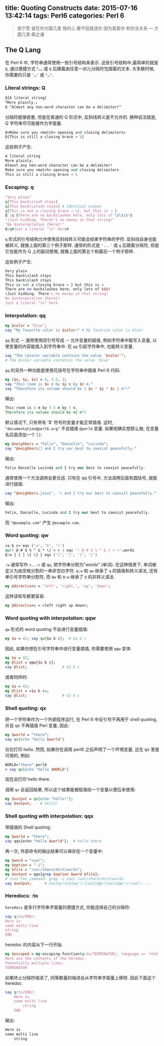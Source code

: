 title: Quoting Constructs
date: 2015-07-16 13:42:14
tags: Perl6
categories: Perl 6
---

<blockquote class="blockquote-center">我宁愿 留在你方圆几里 我的心 要不回就送你 因为我爱你 和你没关系
— 方圆几里·薛之谦
</blockquote>

## The Q Lang

在 Perl 6 中, 字符串通常使用一些引号结构来表示. 这些引号结构中,最简单的就是 `Q`, 通过便捷方式 `｢…｣` 或 `Q` 后跟着由任意一对儿分隔符包围着的文本. 大多数时候, 你需要的只是 `'…'` 或 `"…"`.

### Literal strings: Q

```perl
Q[A literal string]
｢More plainly.｣
Q ^Almost any non-word character can be a delimiter!^
```

分隔符能够嵌套, 但是在普通的 Q 形式中, 反斜线转义是不允许的. 换种说法就是, Q 字符串尽可能被作为字面量.

```perl
Q<Make sure you <match> opening and closing delimiters>
Q{This is still a closing brace → \}
```

这些例子产生:

```perl
A literal string
More plainly.
Almost any non-word character can be a delimiter!
Make sure you <match> opening and closing delimiters
This is still a closing brace → \
```


### Escaping: q

```perl
'Very plain'
q[This back\slash stays]
q[This back\\slash stays] # Identical output
q{This is not a closing brace → \}, but this is → }
Q :q $There are no backslashes here, only lots of \$\$\$!$
'(Just kidding. There\'s no money in that string)'
'No $interpolation {here}!'
Q:q#Just a literal "\n" here#
```

`q` 形式的引号结构允许使用反斜线转义可能会结束字符串的字符. 反斜线自身也能被转义, 就像上面的第三个例子那样. 通常的形式是 `'...'` 或 `q` 后跟着分隔符, 但是它也能作为 Q 上的副词使用, 就像上面的第五个和最后一个例子那样.

这些例子产生:

```perl
Very plain
This back\slash stays
This back\slash stays
This is not a closing brace → } but this is →
There are no backslashes here, only lots of $$$!
(Just kidding. There's no money in that string)
No $interpolation {here}!
Just a literal "\n" here
```

### Interpolation: qq

```perl
my $color = 'blue';
say "My favorite color is $color!" # My favorite color is blue!
```

`qq` 形式 -- 通常使用双引号写成 -- 允许变量的插值, 例如字符串中能写入变量, 以使变量的内容能插入到字符串中. 在 `qq` 引起字符串中, 也能转义变量.

```perl
say "The \$color variable contains the value '$color'";
# The $color variable contatins the value 'blue'
```

`qq` 的另外一种功能是使用花括号在字符串中插值 Perl 6 代码:

```perl
my ($x, $y, $z) = 4, 3.5, 3;
say "This room is $x m by $y m by $z m."
say "Therefore its volume should be { $x * $y * $z } m³!"
```

输出:

```perl
This room is 4 m by 3.5 m by 3 m.
Therefore its volume should be 42 m³!
```

默认情况下, 只有带有 '$' 符号的变量才能正常插值. 这时, `"documentation@perl6.org"` 不会插值  `@perl6` 变量. 如果呢确实想那么做, 在变量名后面添加一个 `[]`:

```perl
my @neighbors = "Felix", "Danielle", "Lucinda";
say "@neighbors[] and I try our best to coexist peacefully."
```

输出:

```perl
Felix Danielle Lucinda and I try our best to coexist peacefully.
```

通常使用一个方法调用会更合适. 只有在 qq 引号中, 方法调用后面有圆括号, 就能进行插值:

```perl
say "@neighbors.join(', ') and I try our best to coexist peacefully."
```

输出:

```perl
Felix, Danielle, Lucinda and I try our best to coexist peacefully.
```

而 `"@example.com"` 产生 `@example.com`.

### Word quoting: qw

```perl
<a b c> eqv ('a', 'b', 'c')
qw|! @ # $ % ^ & * \| < > | eqv '! @ # $ % ^ & | < >'.words
Q:w { [ ] \{ \} } eqv ('[', ']', '{', '}')
```

`:w` 通常写作 `<...>` 或 `qw`, 把字符串分割为"words" (单词). 在这种情景下, 单词被定义为由空格分割的一串非空白字符. `q:w` 和 `qw` 继承了 `q` 的插值和转义语法, 还有单引号字符串分割符, 而 `Qw` 和 `Q:w` 继承了 `Q` 的非转义语法.


```perl
my @directions = 'left', 'right,', 'up', 'down';
```

这样读和写都更容易:

```perl
my @directions = <left right up down>;
```

### Word quoting with interpolation: qqw

`qw` 形式的 word quoting 不会进行变量插值:

```perl
my $a = 42; say qw{$a b c};  # $a b c
```

因此, 如果你想在引号字符串中进行变量插值, 你需要使用 `qqw` 变体:

```perl
my $a = 42;
my @list = qqw{$a b c};
say @list;                # 42 b c
```

或者同样的:

```perl
my $a = 42;
my @list = «$a b c»;
say @list;                # 42 b c
```

### Shell quoting: qx

把一个字符串作为一个外部程序运行,  在 Perl 6 中反引号不再用于 shell quoting, 并且 qx 不再插值 Perl 变量, 因此:

```perl
my $world = "there";
say qx{echo "hello $world"}
```

仅仅打印 hello. 然而, 如果你在调用 perl6 之前声明了一个环境变量, 这在 qx 里是可用的, 例如:

```perl
WORLD="there" perl6
> say qx{echo "hello $WORLD"}
```

现在会打印 hello there.

调用 `qx` 会返回结果, 所以这个结果能被赋值给一个变量以便后来使用: 

```perl
my $output = qx{echo "hello!"};
say $output;    # hello!
```

### Shell quoting with interpolation: qqx

带插值的 Shell quoting:

```perl
my $world = "there";
say qqx{echo "hello $world"};  # hello there
```

再一次, 外部命令的输出结果可以保存在一个变量中:

```perl
my $word = "cool";
my $option = "-i";
my $file = "/usr/share/dict/words";
my $output = qqx{grep $option $word $file};
# runs the command: grep -i cool /usr/share/dict/words
say $output;      # Cooley␤Cooley's␤Coolidge␤Coolidge's␤cool␤ ...
```

### Heredocs: :to

`heredocs` 是多行字符串字面量的便捷方式, 你能选择自己的分隔符:

```perl
say q:to/END/;
Here is
some multi-line
string
END
```

 heredoc 的内容从下一行开始.

```perl
my $escaped = my-escaping-function(q:to/TERMINATOR/, language => 'html');
Here are the contents of the heredoc.
Potentially multiple lines.
TERMINATOR
```

如果终止分隔符缩进了, 同等数量的缩进会从字符串字面量上移除. 因此下面这个 heredoc

```perl
say q:to/END/;
    Here is
    some multi line
        string
    END
```

输出:

```perl
Here is
some multi line
    string
```


